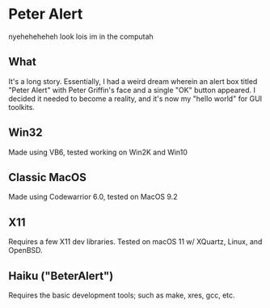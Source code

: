 # Peter Alert
nyeheheheheh look lois im in the computah
## What
It's a long story. Essentially, I had a weird dream wherein an alert box titled "Peter Alert" with Peter Griffin's face and a single "OK" button appeared. I decided it needed to become a reality, and it's now my "hello world" for GUI toolkits.

## Win32
Made using VB6, tested working on Win2K and Win10

## Classic MacOS
Made using Codewarrior 6.0, tested on MacOS 9.2

## X11
Requires a few X11 dev libraries. Tested on macOS 11 w/ XQuartz, Linux, and OpenBSD.

## Haiku ("BeterAlert")
Requires the basic development tools; such as make, xres, gcc, etc.
